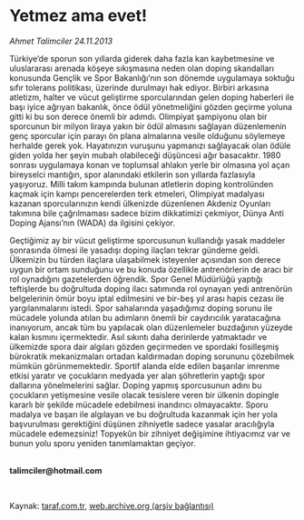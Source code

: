# Yetmez ama evet!	

*Ahmet Talimciler 24.11.2013*

<div class="yazi"><p>Türkiye’de sporun son yıllarda giderek daha fazla kan kaybetmesine ve uluslararası arenada köşeye sıkışmasına neden olan doping skandalları konusunda Gençlik ve Spor Bakanlığı’nın son dönemde uygulamaya soktuğu sıfır tolerans politikası, üzerinde durulmayı hak ediyor. Birbiri arkasına atletizm, halter ve vücut geliştirme sporcularından gelen doping haberleri ile başı iyice ağrıyan bakanlık, önce ödül yönetmeliğini gözden geçirme yoluna gitti  ki bu son derece önemli bir adımdı. Olimpiyat şampiyonu olan bir sporcunun bir milyon liraya yakın bir ödül almasını sağlayan düzenlemenin genç sporcular için parayı ön plana almalarına vesile olduğunu söylemeye herhalde gerek yok. Hayatınızın vuruşunu yapmanızı sağlayacak olan ödüle giden yolda her şeyin mubah olabileceği düşüncesi ağır basacaktır. 1980 sonrası uygulamaya konan ve toplumsal ahlakın yerle bir olmasına yol açan bireyselci mantığın, spor alanındaki etkilerin son yıllarda fazlasıyla yaşıyoruz. Milli takım kampında bulunan atletlerin doping kontrolünden kaçmak için kampı pencerelerden terk etmeleri, Olimpiyat madalyası kazanan sporcularınızın kendi ülkenizde düzenlenen Akdeniz Oyunları takımına bile çağrılmaması sadece bizim dikkatimizi çekmiyor, Dünya Anti Doping Ajansı’nın (WADA) da ilgisini çekiyor. </p>
<p>Geçtiğimiz ay bir vücut geliştirme sporcusunun kullandığı yasak maddeler sonrasında ölmesi ile yasadışı doping ilaçları tekrar gündeme geldi. Ülkemizin bu türden ilaçlara ulaşabilmek isteyenler açısından son derece uygun bir ortam sunduğunu ve bu konuda özellikle antrenörlerin de aracı bir rol oynadığını gazetelerden öğrendik. Spor Genel Müdürlüğü yaptığı teftişlerde bu doğrultuda doping ilacı satımında rol oynayan yedi antrenörün belgelerinin ömür boyu iptal edilmesini ve bir-beş yıl arası hapis cezası ile yargılanmalarını istedi. Spor sahalarında yaşadığımız doping sorunu ile mücadele yolunda atılan bu adımların önemli bir caydırıcılık yaratacağına inanıyorum, ancak tüm bu yapılacak olan düzenlemeler buzdağının yüzeyde kalan kısmını içermektedir. Asıl sıkıntı daha derinlerde yatmaktadır ve ülkemizde spora dair algıları gözden geçirmeden ve spordaki fosilleşmiş bürokratik mekanizmaları ortadan kaldırmadan doping sorununu çözebilmek mümkün görünmemektedir. Sportif alanda elde edilen başarılar imrenme etkisi yaratır ve çocukların medyada yer alan şöhretlerin yaptığı spor dallarına yönelmelerini sağlar. Doping yapmış sporcusunun adını bu çocukların yetişmesine vesile olacak tesislere veren bir ülkenin dopingle kararlı bir şekilde mücadele edebilmesi inandırıcı olmayacaktır. Sporu madalya ve başarı ile algılayan ve bu doğrultuda kazanmak için her yola başvurulması gerektiğini düşünen zihniyetle sadece yasalar aracılığıyla mücadele edemezsiniz! Topyekûn bir zihniyet değişimine ihtiyacımız var ve bunun yolu sporu yeniden tanımlamaktan geçiyor.</p><b>
<p><br/>talimciler@hotmail.com</p>
<p></p></b> 
</div>

Kaynak: [taraf.com.tr](http://www.taraf.com.tr:80/ahmet-talimciler/makale-yetmez-ama-evet-4.htm), [web.archive.org (arşiv bağlantısı)](http://web.archive.org/web/20131127034909/http://www.taraf.com.tr:80/ahmet-talimciler/makale-yetmez-ama-evet-4.htm)
